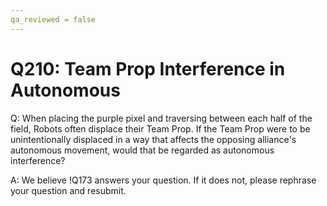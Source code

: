 ```yaml
---
qa_reviewed = false
---
```


# Q210: Team Prop Interference in Autonomous

Q: When placing the purple pixel and traversing between each half of the field, Robots often displace their Team Prop. If the Team Prop were to be unintentionally displaced in a way that affects the opposing alliance's autonomous movement, would that be regarded as autonomous interference?

A: We believe !Q173 answers your question. If it does not, please rephrase your question and resubmit.